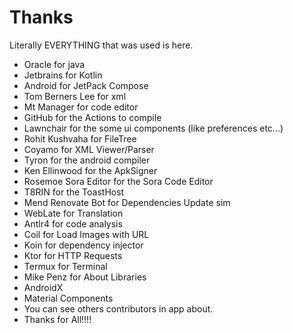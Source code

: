 # Thanks
Literally EVERYTHING that was used is here.

- Oracle for java
- Jetbrains for Kotlin
- Android for JetPack Compose
- Tom Berners Lee for xml
- Mt Manager for code editor
- GitHub for the Actions to compile
- Lawnchair for the some ui components (like preferences etc...)
- Rohit Kushvaha for FileTree
- Coyamo for XML Viewer/Parser
- Tyron for the android compiler
- Ken Ellinwood for the ApkSigner
- Rosemoe Sora Editor for the Sora Code Editor
- T8RIN for the ToastHost
- Mend Renovate Bot for Dependencies  Update sim
- WebLate for Translation
- Antlr4 for code analysis
- Coil for Load Images with URL
- Koin for dependency injector
- Ktor for HTTP Requests
- Termux for Terminal
- Mike Penz for About Libraries
- AndroidX
- Material Components
- You can see others contributors in app about.
- Thanks for All!!!!
